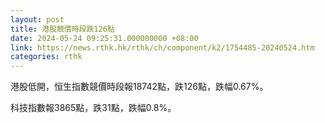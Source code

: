 ```yaml
---
layout: post
title: 港股競價時段跌126點
date: 2024-05-24 09:25:31.000000000 +08:00
link: https://news.rthk.hk/rthk/ch/component/k2/1754485-20240524.htm
categories: rthk
---
```


港股低開，恒生指數競價時段報18742點，跌126點，跌幅0.67%。

科技指數報3865點，跌31點，跌幅0.8%。
